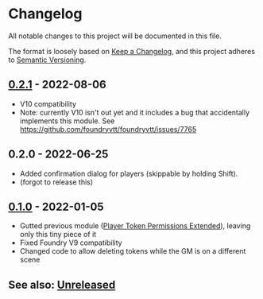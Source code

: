 # Changelog
All notable changes to this project will be documented in this file.

The format is loosely based on [Keep a Changelog](https://keepachangelog.com/en/1.0.0/),
and this project adheres to [Semantic Versioning](https://semver.org/spec/v2.0.0.html).

##  [0.2.1] - 2022-08-06
- V10 compatibility
- Note:  currently V10 isn't out yet and it includes a bug that accidentally implements this module.
See https://github.com/foundryvtt/foundryvtt/issues/7765

##  0.2.0 - 2022-06-25
- Added confirmation dialog for players (skippable by holding Shift).
- (forgot to release this)

##  [0.1.0] - 2022-01-05
- Gutted previous module ([Player Token Permissions Extended](https://github.com/VanceCole/player-token-permissions/)), leaving only this tiny piece of it
- Fixed Foundry V9 compatibility
- Changed code to allow deleting tokens while the GM is on a different scene

## See also: [Unreleased]

[0.1.0]: https://github.com/shemetz/allow-players-to-delete-their-tokens/compare/0.0.3...0.1.0
[0.2.1]: https://github.com/shemetz/allow-players-to-delete-their-tokens/compare/0.1.0...0.2.1
[Unreleased]: https://github.com/shemetz/allow-players-to-delete-their-tokens/compare/0.1.0...HEAD
